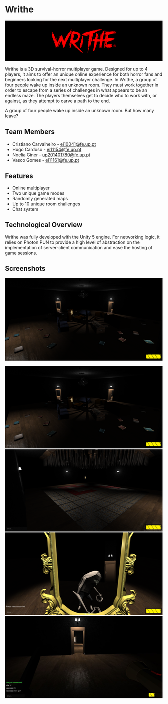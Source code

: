 # Writhe

![logo](Docs/logo.png)

Writhe is a 3D survival-horror multiplayer game. Designed for up to 4 players, it aims to offer an unique online experience for both horror fans and beginners looking for the next multiplayer challenge. In Writhe, a group of four people wake up inside an unknown room. They must work together in order to escape from a series of challenges in what appears to be an endless maze. The players themselves get to decide who to work with, or against, as they attempt to carve a path to the end.

A group of four people wake up inside an unknown room. But how many leave?

## Team Members
- Cristiano Carvalheiro - ei10041@fe.up.pt
- Hugo Cardoso - ei11154@fe.up.pt
- Noelia Giner - up201401780@fe.up.pt
- Vasco Gomes - ei11161@fe.up.pt

## Features

- Online multiplayer
- Two unique game modes
- Randomly generated maps
- Up to 10 unique room challenges
- Chat system

## Technological Overview

Writhe was fully developed with the Unity 5 engine. For networking logic, it relies on Photon PUN to provide a high level of abstraction on the implementation of server-client communication and ease the hosting of game sessions. 

## Screenshots

<img src="Docs/room1.png" width="650">

![screenshot](Docs/room1.png)
![screenshot](Docs/room2.png)
![screenshot](Docs/room3.png)
![screenshot](Docs/room4.png)
